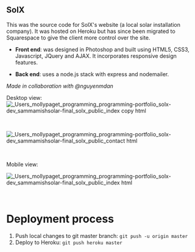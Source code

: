 ## SolX

This was the source code for SolX's website (a local solar installation company). It was hosted on Heroku but has since been migrated to Squarespace to give the client more control over the site. 

* **Front end**: was designed in Photoshop and built using HTML5, CSS3, Javascript, JQuery and AJAX. It incorporates responsive design features. 

* **Back end**: uses a node.js stack with express and nodemailer. 

*Made in collaboration with @nguyenmdan*

Desktop view: 
![_Users_mollypaget_programming_programming-portfolio_solx-dev_sammamishsolar-final_solx_public_index copy html](https://github.com/user-attachments/assets/8c2ff7c7-138e-4019-a924-ce3c3bd6558a)

<br /> 

![_Users_mollypaget_programming_programming-portfolio_solx-dev_sammamishsolar-final_solx_public_contact html](https://github.com/user-attachments/assets/4eb2f2ce-ed26-4188-a5bf-8c6e5aa55ba6)


<br />

Mobile view: 

![_Users_mollypaget_programming_programming-portfolio_solx-dev_sammamishsolar-final_solx_public_index html](https://github.com/user-attachments/assets/cc72c9bc-219a-4541-8895-e11bafb9ac66)

<br /> 

# Deployment process
1. Push local changes to git master branch: ``git push -u origin master``
2. Deploy to Heroku: ``git push heroku master``
